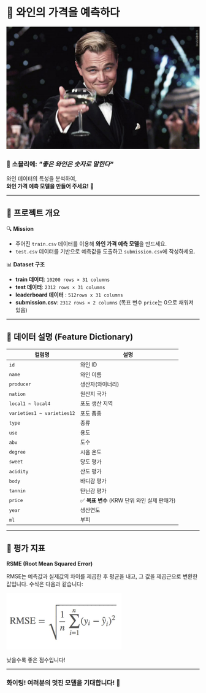 # 🍷 와인의 가격을 예측하다

<p align="left">
  <img src="../asset/wine.jpg" width="600"/>
</p>

### 🍇 소믈리에: _"좋은 와인은 숫자로 말한다"_  

와인 데이터의 특성을 분석하여,  
**와인 가격 예측 모델을 만들어 주세요!** 🍾  

---

## 🎯 **프로젝트 개요**  
🔍 **Mission**  
- 주어진 `train.csv` 데이터를 이용해 **와인 가격 예측 모델**을 만드세요.  
- `test.csv` 데이터를 기반으로 예측값을 도출하고 `submission.csv`에 작성하세요.  

📊 **Dataset 구조**  
- **train 데이터**: `10200 rows × 31 columns`  
- **test 데이터**: `2312 rows × 31 columns`
- **leaderboard 데이터** : `512rows x 31 columns`
- **submission.csv**: `2312 rows × 2 columns` (목표 변수 `price`는 0으로 채워져 있음)  

---

## 🍇 **데이터 설명 (Feature Dictionary)**  

| 컬럼명 | 설명 |
| --- | --- |
| `id` | 와인 ID |
| `name` | 와인 이름 |
| `producer` | 생산자(와이너리) |
| `nation` | 원산지 국가 |
| `local1 ~ local4` | 포도 생산 지역 |
| `varieties1 ~ varieties12` | 포도 품종 |
| `type` | 종류 |
| `use` | 용도 |
| `abv` | 도수 |
| `degree` | 시음 온도 |
| `sweet` | 당도 평가 |
| `acidity` | 산도 평가 |
| `body` | 바디감 평가 |
| `tannin` | 탄닌감 평가 |
| `price` | ✅ **목표 변수** (KRW 단위 와인 실제 판매가) |
| `year` | 생산연도 |
| `ml` | 부피 |
---

## 🎯 **평가 지표**  
**RSME (Root Mean Squared Error)**  

RMSE는 예측값과 실제값의 차이를 제곱한 후 평균을 내고, 그 값을 제곱근으로 변환한 값입니다. 
수식은 다음과 같습니다:
<p align="left">
  <img src="../asset/rmse.jpg" width="300"/>
</p>
낮을수록 좋은 점수입니다!

---

### 화이팅! 여러분의 멋진 모델을 기대합니다! 👾
